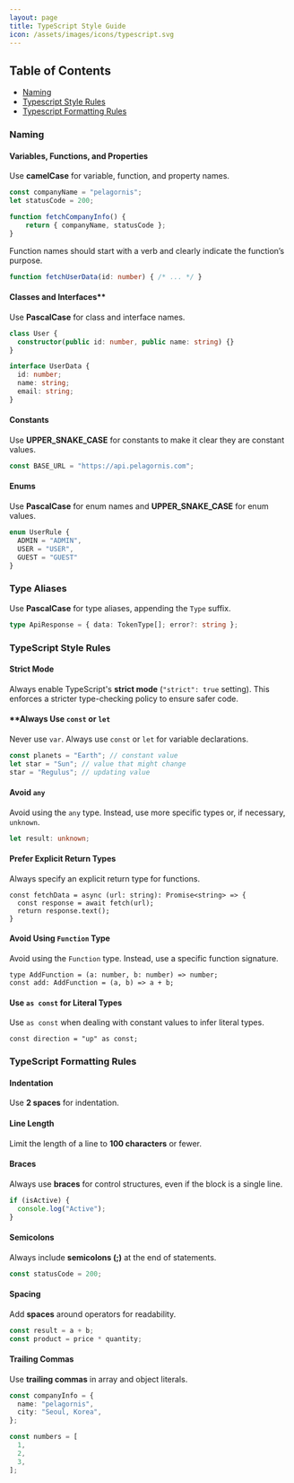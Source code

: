 ```yaml
---
layout: page
title: TypeScript Style Guide
icon: /assets/images/icons/typescript.svg
---
```


## Table of Contents
- [Naming](#naming)
- [Typescript Style Rules](#typescript-style-rules)
- [Typescript Formatting Rules](#typescript-formatting-rules)

### Naming

#### Variables, Functions, and Properties
Use **camelCase** for variable, function, and property names.

```typescript
const companyName = "pelagornis";
let statusCode = 200;

function fetchCompanyInfo() {
    return { companyName, statusCode };
}
```

Function names should start with a verb and clearly indicate the function’s purpose.
```typescript
function fetchUserData(id: number) { /* ... */ }
```
  
#### Classes and Interfaces**
Use **PascalCase** for class and interface names.

``` typescript
class User {
  constructor(public id: number, public name: string) {}
}

interface UserData {
  id: number;
  name: string;
  email: string;
}
```

#### Constants
Use **UPPER_SNAKE_CASE** for constants to make it clear they are constant values.

```typescript
const BASE_URL = "https://api.pelagornis.com";
```

#### Enums
Use **PascalCase** for enum names and **UPPER_SNAKE_CASE** for enum values.

```typescript
enum UserRule {
  ADMIN = "ADMIN",
  USER = "USER",
  GUEST = "GUEST"
}
```

### Type Aliases
Use **PascalCase** for type aliases, appending the `Type` suffix.

```typescript
type ApiResponse = { data: TokenType[]; error?: string };
```

### TypeScript Style Rules

#### Strict Mode
Always enable TypeScript's **strict mode** (`"strict": true` setting). This enforces a stricter type-checking policy to ensure safer code.

#### **Always Use `const` or `let`
Never use `var`. Always use `const` or `let` for variable declarations.

```typescript
const planets = "Earth"; // constant value
let star = "Sun"; // value that might change
star = "Regulus"; // updating value
```

#### Avoid `any`
Avoid using the `any` type. Instead, use more specific types or, if necessary, `unknown`.

```typescript
let result: unknown;
```

#### Prefer Explicit Return Types
Always specify an explicit return type for functions.

```typscript
const fetchData = async (url: string): Promise<string> => {
  const response = await fetch(url);
  return response.text();
}
```

#### Avoid Using `Function` Type
Avoid using the `Function` type. Instead, use a specific function signature.

```typscript
type AddFunction = (a: number, b: number) => number;
const add: AddFunction = (a, b) => a + b;
```

#### Use `as const` for Literal Types
Use `as const` when dealing with constant values to infer literal types.

```typscript
const direction = "up" as const;
```

### TypeScript Formatting Rules

#### Indentation
Use **2 spaces** for indentation.

#### Line Length
Limit the length of a line to **100 characters** or fewer.

#### Braces
Always use **braces** for control structures, even if the block is a single line.

```typescript
if (isActive) {
  console.log("Active");
}
```

#### Semicolons
Always include **semicolons (;)** at the end of statements.

```typescript
const statusCode = 200;
```

#### Spacing
Add **spaces** around operators for readability.

```typescript
const result = a + b;
const product = price * quantity;
```

#### Trailing Commas
Use **trailing commas** in array and object literals.
```typescript
const companyInfo = {
  name: "pelagornis",
  city: "Seoul, Korea",
};

const numbers = [
  1,
  2,
  3,
];
```
